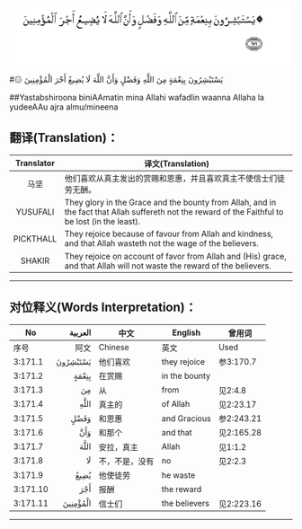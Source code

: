 ![003:171](images/003_171.gif)

#۞ يَسْتَبْشِرُونَ بِنِعْمَةٍ مِنَ اللَّهِ وَفَضْلٍ وَأَنَّ اللَّهَ لَا يُضِيعُ أَجْرَ الْمُؤْمِنِينَ 

##Yastabshiroona biniAAmatin mina Allahi wafadlin waanna Allaha la yudeeAAu ajra almu/mineena 

## 翻译(Translation)：

| Translator | 译文(Translation)                                            |
| :--------: | ------------------------------------------------------------ |
|    马坚    | 他们喜欢从真主发出的赏赐和恩惠，并且喜欢真主不使信士们徒劳无酬。 |
|  YUSUFALI  | They glory in the Grace and the bounty from Allah, and in the fact that Allah suffereth not the reward of the Faithful to be lost (in the least). |
| PICKTHALL  | They rejoice because of favour from Allah and kindness, and that Allah wasteth not the wage of the believers. |
|   SHAKIR   | They rejoice on account of favor from Allah and (His) grace, and that Allah will not waste the reward of the believers. |

---

## 对位释义(Words Interpretation)：

| No   | العربية | 中文    | English | 曾用词 |
| ---- | ------: | ------- | ------- | ------ |
| 序号 |    阿文 | Chinese | 英文    | Used   |
| 3:171.1  | يَسْتَبْشِرُونَ | 他们喜欢       | they rejoice  | 参3:170.7  |
| 3:171.2  | بِنِعْمَةٍ    | 在赏赐         | in the bounty |            |
| 3:171.3  | مِنَ       | 从             | from          | 见2:4.8    |
| 3:171.4  | اللَّهِ     | 真主的         | of Allah      | 见2:23.17  |
| 3:171.5  | وَفَضْلٍ     | 和恩惠         | and Gracious  | 参2:243.21 |
| 3:171.6  | وَأَنَّ      | 和那个         | and that      | 见2:165.28 |
| 3:171.7  | اللَّهَ     | 安拉，真主     | Allah         | 见1:1.2    |
| 3:171.8  | لَا       | 不，不是，没有 | no            | 见2:2.3    |
| 3:171.9  | يُضِيعُ     | 他使徒劳       | he waste      |            |
| 3:171.10 | أَجْرَ      | 报酬           | the reward    |            |
| 3:171.11 | الْمُؤْمِنِينَ | 信士们         | the believers | 见2:223.16 |

---

